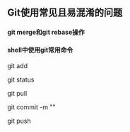 ## Git使用常见且易混淆的问题

#### git merge和git rebase操作



#### shell中使用git常用命令

git add 

git status

git pull

git commit -m ""

git push


